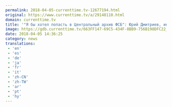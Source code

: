 ```yaml
---
permalink: 2018-04-05-currenttime.tv-12677194.html
original: https://www.currenttime.tv/a/29148110.html
domain: currenttime.tv
title: '"Я бы хотел попасть в Центральный архив ФСБ": Юрий Дмитриев, интервью перед приговором'
image: https://gdb.currenttime.tv/663FF147-69C5-434F-8BB9-756B198DFC22_cx7_cy12_cw79_w1200_r1_s.jpg
date: 2018-04-05 14:36:25
category: news
translations: 
 - 'en'
 - 'es'
 - 'de'
 - 'ja'
 - 'fr'
 - 'it'
 - 'zh-CN'
 - 'zh-TW'
 - 'ar'
 - 'pt'
 - 'hy'
---
```


